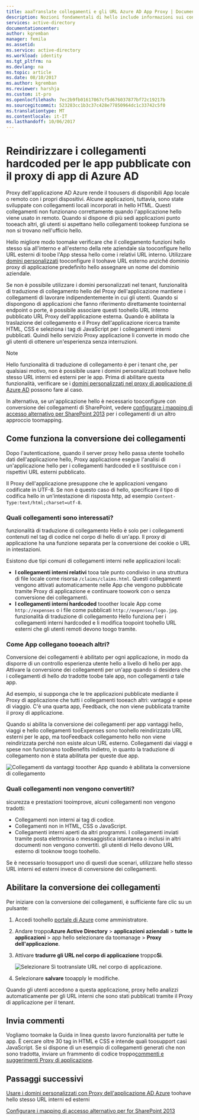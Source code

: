 ```yaml
---
title: aaaTranslate collegamenti e gli URL Azure AD App Proxy | Documenti Microsoft
description: Nozioni fondamentali di hello include informazioni sui connettori Proxy di applicazione di Azure AD.
services: active-directory
documentationcenter: 
author: kgremban
manager: femila
ms.assetid: 
ms.service: active-directory
ms.workload: identity
ms.tgt_pltfrm: na
ms.devlang: na
ms.topic: article
ms.date: 08/10/2017
ms.author: kgremban
ms.reviewer: harshja
ms.custom: it-pro
ms.openlocfilehash: 7ec2b9fb01617067cf5d676037877bf72c19217b
ms.sourcegitcommit: 523283cc1b3c37c428e77850964dc1c33742c5f0
ms.translationtype: MT
ms.contentlocale: it-IT
ms.lasthandoff: 10/06/2017
---
```

# <a name="redirect-hardcoded-links-for-apps-published-with-azure-ad-application-proxy"></a>Reindirizzare i collegamenti hardcoded per le app pubblicate con il proxy di app di Azure AD

Proxy dell'applicazione AD Azure rende il toousers di disponibili App locale o remoto con i propri dispositivi. Alcune applicazioni, tuttavia, sono state sviluppate con collegamenti locali incorporati in hello HTML. Questi collegamenti non funzionano correttamente quando l'applicazione hello viene usato in remoto. Quando si dispone di più sedi applicazioni punto tooeach altri, gli utenti si aspettano hello collegamenti tookeep funziona se non si trovano nell'ufficio hello. 

Hello migliore modo toomake verificare che il collegamento funzioni hello stesso sia all'interno e all'esterno della rete aziendale sia tooconfigure hello URL esterni di toobe l'App stessa hello come i relativi URL interno. Utilizzare [domini personalizzati](active-directory-application-proxy-custom-domains.md) tooconfigure il toohave URL esterno anziché dominio proxy di applicazione predefinito hello assegnare un nome del dominio aziendale.

Se non è possibile utilizzare i domini personalizzati nel tenant, funzionalità di traduzione di collegamento hello del Proxy dell'applicazione mantiene i collegamenti di lavorare indipendentemente in cui gli utenti. Quando si dispongono di applicazioni che fanno riferimento direttamente toointernal endpoint o porte, è possibile associare questi toohello URL interno pubblicato URL Proxy dell'applicazione esterna. Quando è abilitata la traslazione del collegamento e il Proxy dell'applicazione ricerca tramite HTML, CSS e seleziona i tag di JavaScript per i collegamenti interni pubblicati. Quindi hello servizio Proxy applicazione li converte in modo che gli utenti di ottenere un'esperienza senza interruzioni.

>[!NOTE]
>Hello funzionalità di traduzione di collegamento è per i tenant che, per qualsiasi motivo, non è possibile usare i domini personalizzati toohave hello stesso URL interni ed esterni per le app. Prima di abilitare questa funzionalità, verificare se i [domini personalizzati nel proxy di applicazione di Azure AD](active-directory-application-proxy-custom-domains.md) possono fare al caso.
>
>In alternativa, se un'applicazione hello è necessario tooconfigure con conversione dei collegamenti di SharePoint, vedere [configurare i mapping di accesso alternativo per SharePoint 2013](https://technet.microsoft.com/library/cc263208.aspx) per i collegamenti di un altro approccio toomapping.

## <a name="how-link-translation-works"></a>Come funziona la conversione dei collegamenti

Dopo l'autenticazione, quando il server proxy hello passa utente toohello dati dell'applicazione hello, Proxy applicazione esegue l'analisi di un'applicazione hello per i collegamenti hardcoded e li sostituisce con i rispettivi URL esterni pubblicato.

Il Proxy dell'applicazione presuppone che le applicazioni vengano codificate in UTF-8. Se non è questo caso di hello, specificare il tipo di codifica hello in un'intestazione di risposta http, ad esempio `Content-Type:text/html;charset=utf-8`.

### <a name="which-links-are-affected"></a>Quali collegamenti sono interessati?

funzionalità di traduzione di collegamento Hello è solo per i collegamenti contenuti nel tag di codice nel corpo di hello di un'app. Il proxy di applicazione ha una funzione separata per la conversione dei cookie o URL in intestazioni. 

Esistono due tipi comuni di collegamenti interni nelle applicazioni locali:

- **I collegamenti interni relativi** tooa tale punto condiviso in una struttura di file locale come risorsa `/claims/claims.html`. Questi collegamenti vengono attivati automaticamente nelle App che vengono pubblicate tramite Proxy di applicazione e continuare toowork con o senza conversione dei collegamenti. 
- **I collegamenti interni hardcoded** tooother locale App come `http://expenses` o i file come pubblicati `http://expenses/logo.jpg`. funzionalità di traduzione di collegamento Hello funziona per i collegamenti interni hardcoded e li modifica toopoint toohello URL esterni che gli utenti remoti devono toogo tramite.

### <a name="how-do-apps-link-tooeach-other"></a>Come App collegano tooeach altri?

Conversione dei collegamenti è abilitato per ogni applicazione, in modo da disporre di un controllo esperienza utente hello a livello di hello per app. Attivare la conversione dei collegamenti per un'app quando si desidera che i collegamenti di hello *da* tradotte toobe tale app, non collegamenti *a* tale app. 

Ad esempio, si supponga che le tre applicazioni pubblicate mediante il Proxy di applicazione che tutti i collegamenti tooeach altri: vantaggi e spese di viaggio. C'è una quarta app, Feedback, che non viene pubblicata tramite il proxy di applicazione.

Quando si abilita la conversione dei collegamenti per app vantaggi hello, viaggi e hello collegamenti tooExpenses sono toohello reindirizzato URL esterni per le app, ma tooFeedback collegamento hello non viene reindirizzata perché non esiste alcun URL esterno. Collegamenti dai viaggi e spese non funzionano tooBenefits indietro, in quanto la traduzione di collegamento non è stata abilitata per queste due app.

![Collegamenti da vantaggi tooother App quando è abilitata la conversione di collegamento](./media/application-proxy-link-translation/one_app.png)

### <a name="which-links-arent-translated"></a>Quali collegamenti non vengono convertiti?

sicurezza e prestazioni tooimprove, alcuni collegamenti non vengono tradotti:

- Collegamenti non interni ai tag di codice. 
- Collegamenti non in HTML, CSS o JavaScript. 
- Collegamenti interni aperti da altri programmi. I collegamenti inviati tramite posta elettronica o messaggistica istantanea o inclusi in altri documenti non vengono convertiti. gli utenti di Hello devono URL esterno di tooknow toogo toohello.

Se è necessario toosupport uno di questi due scenari, utilizzare hello stesso URL interni ed esterni invece di conversione dei collegamenti.  

## <a name="enable-link-translation"></a>Abilitare la conversione dei collegamenti

Per iniziare con la conversione dei collegamenti, è sufficiente fare clic su un pulsante:

1. Accedi toohello [portale di Azure](https://portal.azure.com) come amministratore.
2. Andare troppo**Azure Active Directory** > **applicazioni aziendali** > **tutte le applicazioni** > app hello selezionare da toomanage > **Proxy dell'applicazione**.
3. Attivare **tradurre gli URL nel corpo di applicazione** troppo**Sì**.

   ![Selezionare Sì tootranslate URL nel corpo di applicazione](./media/application-proxy-link-translation/select_yes.png).
4. Selezionare **salvare** tooapply le modifiche.

Quando gli utenti accedono a questa applicazione, proxy hello analizzi automaticamente per gli URL interni che sono stati pubblicati tramite il Proxy di applicazione per il tenant.

## <a name="send-feedback"></a>Invia commenti

Vogliamo toomake la Guida in linea questo lavoro funzionalità per tutte le app. È cercare oltre 30 tag in HTML e CSS e intende quali toosupport casi JavaScript. Se si dispone di un esempio di collegamenti generati che non sono tradotta, inviare un frammento di codice troppo[commenti e suggerimenti Proxy di applicazione](mailto:aadapfeedback@microsoft.com). 

## <a name="next-steps"></a>Passaggi successivi
[Usare i domini personalizzati con Proxy dell'applicazione AD Azure](active-directory-application-proxy-custom-domains.md) toohave hello stesso URL interni ed esterni

[Configurare i mapping di accesso alternativo per for SharePoint 2013](https://technet.microsoft.com/library/cc263208.aspx)
